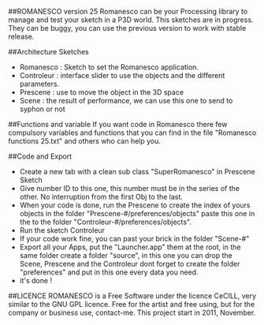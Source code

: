 ##ROMANESCO version 25
Romanesco can be your Processing library to manage and test your sketch in a P3D world.
This sketches are in progress. They can be buggy, you can use the previous version to work with stable release.

##Architecture Sketches
* Romanesco : Sketch to set the Romanesco application.
* Controleur : interface slider to use the objects and the different parameters.
* Prescene : use to move the object in the 3D space
* Scene : the result of performance, we can use this one to send to syphon or not

##Functions and variable
If you want code in Romanesco there few compulsory variables and functions that you can find in the file "Romanesco functions 25.txt" and others who can help you.

##Code and Export
* Create a new tab with a clean sub class "SuperRomanesco" in Prescene Sketch
* Give number ID to this one, this number must be in the series of the other. No interruption from the first Obj to the last.
* When your code is done, run the Prescene to create the index of yours objects in the folder "Prescene-#/preferences/objects" paste this one in the to the folder "Controleur-#/preferences/objects".
* Run the sketch Controleur
* If your code work fine, you can past your brick in the folder "Scene-#"
* Export all your Apps, put the "Launcher.app" them at the root, in the same folder create a folder "source", in this one you can drop the Scene, Prescene and the Controleur dont forget to create the folder "preferences" and put in this one every data you need.
* it's done !




##LICENCE
ROMANESCO is a Free Software under the licence CeCILL, very similar to the GNU GPL licence.
Free for the artist and free using, but for the company or business use, contact-me.
This project start in 2011, November.

